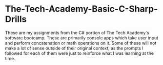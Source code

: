 # The-Tech-Academy-Basic-C-Sharp-Drills
These are my assignments from the C# portion of The Tech Academy's software bootcamp.  These are primarily console apps 
which take user input and perform concatenation or math operations on it.  Some of these will not make a lot of sense outside
of their original context, as the prompts I followed for each of them were just to reinforce what I was learning at the time.
